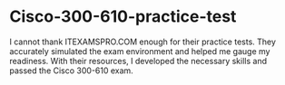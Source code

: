 # Cisco-300-610-practice-test
I cannot thank ITEXAMSPRO.COM enough for their practice tests. They accurately simulated the exam environment and helped me gauge my readiness. With their resources, I developed the necessary skills and passed the Cisco 300-610 exam.
